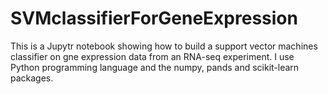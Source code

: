 # SVMclassifierForGeneExpression
This is a Jupytr notebook showing how to build a support vector machines classifier on gne expression data from an RNA-seq experiment.  I use Python programming language and the numpy, pands and scikit-learn packages.
